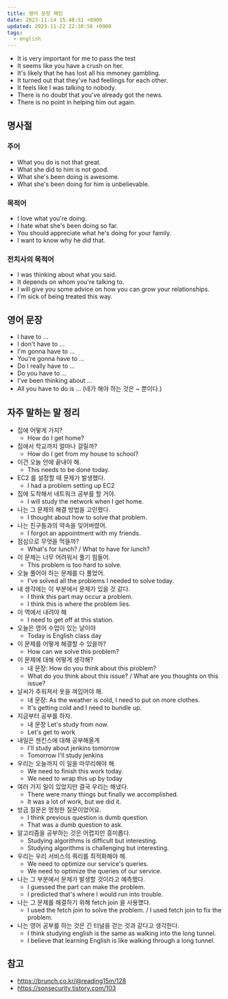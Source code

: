 ```yaml
---
title: 영어 문장 패턴
date: 2023-11-14 15:48:51 +0900
updated: 2023-11-22 22:38:56 +0900
tags:
  - english
---
```


- It is very important for me to pass the test
- It seems like you have a crush on her.
- It's likely that he has lost all his mmoney gambling.
- It turned out that they've had feellings for each other.
- It feels like I was talking to nobody.
- There is no doubt that you've already got the news.
- There is no point in helping him out again.

## 명사절

### 주어

- What you do is not that great. 
- What she did to him is not good.
- What she's been doing is awesome.
- What she's been doing for him is unbelievable.

### 목적어

- I love what you're doing.
- I hate what she's been doing so far.
- You should appreciate what he's doing for your family.
- I want to know why he did that.

### 전치사의 목적어

- I was thinking about what you said.
- It depends on whom you're talking to.
- I will give you some advice on how you can grow your relationships.
- I'm sick of being treated this way.

## 영어 문장

- I have to ...
- I don't have to ...
- I'm gonna have to ...
- You're gonna have to ...
- Do I really have to ...
- Do you have to ...
- I've been thinking about ...
- All you have to do is ... (네가 해야 하는 것은 ~ 뿐이다.)

## 자주 말하는 말 정리

- 집에 어떻게 가지?
	- How do I get home?
- 집에서 학교까지 얼마나 걸릴까?
	- How do I get from my house to school?
- 이건 오늘 안에 끝내야 해.
	- This needs to be done today.
- EC2 를 설정할 때 문제가 발생했다.
	- I had a problem setting up EC2
- 집에 도착해서 네트워크 공부를 할 거야.
	- I will study the network when I get home.
- 나는 그 문제의 해결 방법을 고민했다.
	- I thought about how to solve that problem.
- 나는 친구들과의 약속을 잊어버렸어.
	- I forgot an appointment with my friends.
- 점심으로 무엇을 먹을까?
	- What's for lunch? / What to have for lunch?
- 이 문제는 너무 어려워서 풀기 힘들어.
	- This problem is too hard to solve.
- 오늘 풀어야 하는 문제를 다 풀었어.
	- I've solved all the problems I needed to solve today.
- 내 생각에는 이 부분에서 문제가 있을 것 같다.
	- I think this part may occur a problem.
	- I think this is where the problem lies.
- 이 역에서 내려야 해
	- I need to get off at this station.
- 오늘은 영어 수업이 있는 날이야
	- Today is English class day
- 이 문제를 어떻게 해결할 수 있을까?
	- How can we solve this problem?
- 이 문제에 대해 어떻게 생각해?
	- 내 문장: How do you think about this problem?
	- What do you think about this issue? / What are you thoughts on this issue?
- 날씨가 추워져서 옷을 껴입어야 해.
	- 내 문장: As the weather is cold, I need to put on more clothes.
	- It's getting cold and I need to bundle up.
- 지금부터 공부를 하자.
	- 내 문장 Let's study from now.
	- Let's get to work
- 내일은 젠킨스에 대해 공부해올게
	- I'll study about jenkins tomorrow
	- Tomorrow I'll study jenkins
- 우리는 오늘까지 이 일을 마무리해야 해.
	- We need to finish this work today.
	- We need to wrap this up by today
- 여러 가지 일이 있었지만 결국 우리는 해냈다.
	- There were many things but finally we accomplished.
	- It was a lot of work, but we did it.
- 방금 질문은 멍청한 질문이었어요.
	- I think previous question is dumb question.
	- That was a dumb question to ask.
- 알고리즘을 공부하는 것은 어렵지만 흥미롭다. 
	- Studying algorithms is difficult but interesting.
	- Studying algorithms is challenging but interesting.
- 우리는 우리 서비스의 쿼리를 최적화해야 해.
	- We need to optimize our service's queries.
	- We need to optimize the queries of our service.
- 나는 그 부분에서 문제가 발생할 것이라고 예측했다.
	- I guessed the part can make the problem.
	- I predicted that's where I would run into trouble.
- 나는 그 문제를 해결하기 위해 fetch join 을 사용했다.
	- I used the fetch join to solve the problem. / I used fetch join to fix the problem.
- 나는 영어 공부를 하는 것은 긴 터널을 걷는 것과 같다고 생각한다.
	- I think studying english is the same as walking into the long tunnel.
	- I believe that learning English is like walking through a long tunnel.

## 참고

- https://brunch.co.kr/@reading15m/128
- https://sonsecurity.tistory.com/103